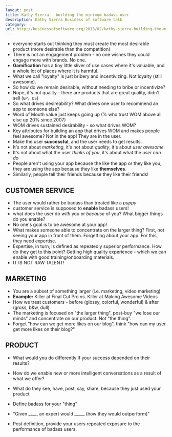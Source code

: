 ```yaml
---
layout: post
title: Kathy Sierra - building the minimum badass user
description: Kathy Sierra Business of Software talk
category: 
url: http://businessofsoftware.org/2013/02/kathy-sierra-building-the-minimum-badass-user-business-of-software-a-masterclass-in-thinking-about-software-product-development/ 
---
```


* everyone starts out thinking they must create the most desirable product
  (more desirable than the competition)
* There is not an engagement problem - no one wishes they could engage more
  with brands. No one.
* **Gamification** has a tiny little sliver of use cases where it's valuable,
  and a whole lot of places where it is harmful.
* What we call "loyalty" is just bribery and incentivizing. Not loyalty (still
  awesome).
* So how do we remain desirable, without needing to bribe or incentivize?
* Nope, it's not quality - there are products that are great quality, didn't
  sell (`GP; DS`)
* So what drives desireability? What drives one user to recommend an app to
  someone else?
* Word of Mouth value just keeps going up (% who trust WOM above all else up 
  20% since 2007)
* WOM drives sustained desirability - so what drives WOM?
* Key attributes for building an app that drives WOM and makes people feel awesome? 
  Not in the app! They are in the user.
* Make the user **successful**, and the user needs to get results.
* It's not about *marketing*, it's not about *quality*, it's about *user awesome*
* It's not about what the user *thinks of you*, it's about what the *user can do*
* People aren't using your app because the like the app or they like you, they
  are using the app because they like **themselves**.
* Similarly, people tell their friends because they like their friends!

## CUSTOMER SERVICE

* The user would rather be badass than treated like a *puppy*
* customer service is supposed to **enable** badass users!
* what does the user do *with* you or *because* of you? What bigger things do
  you enable?
* No one's goal is to be awesome at your app!
* What makes someone able to concentrate on the larger thing? First, not seeing
  your app in front of them. Forgetting about your app. For this, they need
  expertise.
* Expertise, in turn, is defined as repeatedly superior performance. How do
  they get to this point? Getting high quality experience - which we can enable
  with good training/onboarding materials.
* IT IS NOT RAW TALENT!

## MARKETING

* You are a subset of something larger (i.e. marketing, video marketing)
* **Example:** Killer at Final Cut Pro vs. Killer at Making Awesome Videos
* How we treat customers - before (glossy, colorful, wonderful) & after (gross,
  b&w, dull)
* The marketing is focused on "the larger thing", post-buy "we lose our minds"
  and concentrate on our product. Not "the thing".
* Forget "how can we get more likes on our blog", think "how can my user get
  more likes on their blog?"

## PRODUCT

* What would you do differently if your success depended on their results?
* How do we enable new or more intelligent conversations as a result of what we
  offer?
* What do they see, have, post, say, share, because they just used your product

* Define badass for your "thing"
* "Given ____, an expert would _____ (how they would outperform)"
* Post definition, provide your users repeated exposure to the performance of
  badass users.
